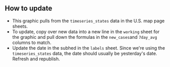 ## How to update

- This graphic pulls from the `timeseries_states` data in the U.S. map page sheets.
- To update, copy over new data into a new line in the `working` sheet for the graphic and pull down the formulas in the `new_cases`and `7day_avg` columns to match.
- Update the date in the subhed in the `labels` sheet. Since we're using the `timeseries_states` data, the date should usually be yesterday's date. Refresh and republish.
